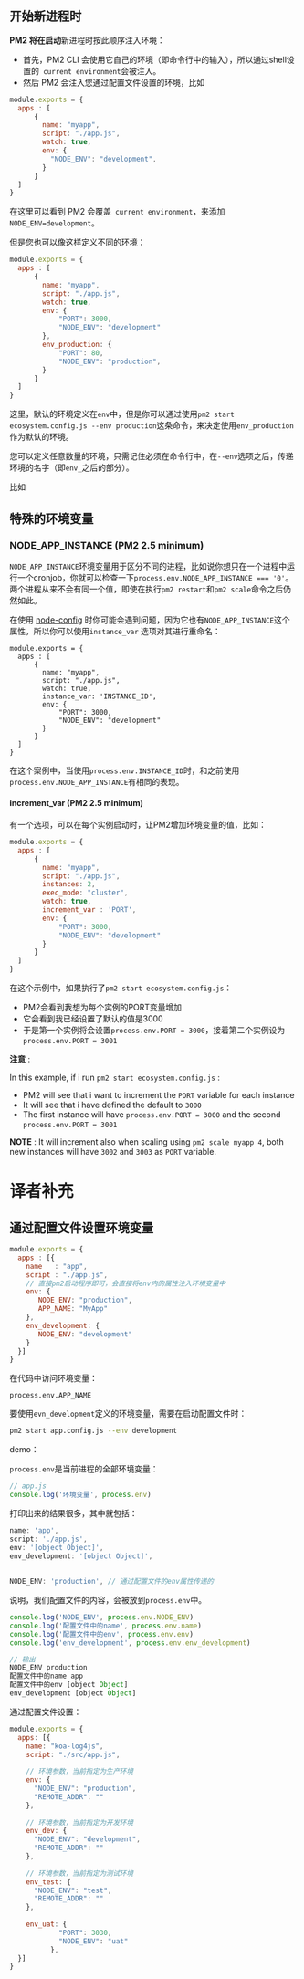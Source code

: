 ## 开始新进程时



**PM2 将在启动**新进程时按此顺序注入环境：



- 首先，PM2 CLI 会使用它自己的环境（即命令行中的输入），所以通过shell设置的` current environment`会被注入。
- 然后 PM2 会注入您通过配置文件设置的环境，比如

```js
module.exports = {
  apps : [
      {
        name: "myapp",
        script: "./app.js",
        watch: true,
        env: {
          "NODE_ENV": "development",
        }
      }
  ]
}
```

在这里可以看到 PM2 会覆盖` current environment`，来添加`NODE_ENV=development`。

但是您也可以像这样定义不同的环境：

```js
module.exports = {
  apps : [
      {
        name: "myapp",
        script: "./app.js",
        watch: true,
        env: {
            "PORT": 3000,
            "NODE_ENV": "development"
        },
        env_production: {
            "PORT": 80,
            "NODE_ENV": "production",
        }
      }
  ]
}
```

这里，默认的环境定义在`env`中，但是你可以通过使用`pm2 start ecosystem.config.js --env production`这条命令，来决定使用`env_production`作为默认的环境。



您可以定义任意数量的环境，只需记住必须在命令行中，在`--env`选项之后，传递环境的名字（即`env_`之后的部分）。

比如



## 特殊的环境变量

### NODE_APP_INSTANCE (PM2 2.5 minimum)

`NODE_APP_INSTANCE`环境变量用于区分不同的进程，比如说你想只在一个进程中运行一个cronjob，你就可以检查一下`process.env.NODE_APP_INSTANCE === '0'`。两个进程从来不会有同一个值，即使在执行`pm2 restart`和`pm2 scale`命令之后仍然如此。

在使用 [node-config](https://github.com/Unitech/pm2/issues/2045) 时你可能会遇到问题，因为它也有`NODE_APP_INSTANCE`这个属性，所以你可以使用`instance_var` 选项对其进行重命名：

```
module.exports = {
  apps : [
      {
        name: "myapp",
        script: "./app.js",
        watch: true,
        instance_var: 'INSTANCE_ID',
        env: {
            "PORT": 3000,
            "NODE_ENV": "development"
        }
      }
  ]
}
```

在这个案例中，当使用`process.env.INSTANCE_ID`时，和之前使用`process.env.NODE_APP_INSTANCE`有相同的表现。



#### increment_var (PM2 2.5 minimum)

有一个选项，可以在每个实例启动时，让PM2增加环境变量的值，比如：

```js
module.exports = {
  apps : [
      {
        name: "myapp",
        script: "./app.js",
        instances: 2,
        exec_mode: "cluster",
        watch: true,
        increment_var : 'PORT',
        env: {
            "PORT": 3000,
            "NODE_ENV": "development"
        }
      }
  ]
}
```

在这个示例中，如果执行了`pm2 start ecosystem.config.js`：

- PM2会看到我想为每个实例的PORT变量增加
- 它会看到我已经设置了默认的值是3000
- 于是第一个实例将会设置`process.env.PORT = 3000`，接着第二个实例设为`process.env.PORT = 3001`

**注意** : 



In this example, if i run `pm2 start ecosystem.config.js` :

- PM2 will see that i want to increment the `PORT` variable for each instance
- It will see that i have defined the default to `3000`
- The first instance will have `process.env.PORT = 3000` and the second `process.env.PORT = 3001`

**NOTE** : It will increment also when scaling using `pm2 scale myapp 4`, both new instances will have `3002` and `3003` as `PORT` variable.



# 译者补充

## 通过配置文件设置环境变量



```javascript
module.exports = {
  apps : [{
    name   : "app",
    script : "./app.js",
    // 直接pm2启动程序即可，会直接将env内的属性注入环境变量中
    env: {
       NODE_ENV: "production",
       APP_NAME: "MyApp"
    },
    env_development: {
       NODE_ENV: "development"
    }
  }]
}
```

在代码中访问环境变量：

```
process.env.APP_NAME
```



要使用`evn_development`定义的环境变量，需要在启动配置文件时：

```bash
pm2 start app.config.js --env development
```



demo：

`process.env`是当前进程的全部环境变量：

```javascript
// app.js
console.log('环境变量', process.env)
```



打印出来的结果很多，其中就包括：

```javascript
name: 'app',
script: './app.js',
env: '[object Object]',
env_development: '[object Object]',
    
    
NODE_ENV: 'production', // 通过配置文件的env属性传递的
```



说明，我们配置文件的内容，会被放到`process.env`中。

```javascript
console.log('NODE_ENV', process.env.NODE_ENV)
console.log('配置文件中的name', process.env.name)
console.log('配置文件中的env', process.env.env)
console.log('env_development', process.env.env_development)

// 输出
NODE_ENV production
配置文件中的name app
配置文件中的env [object Object]
env_development [object Object]
```



通过配置文件设置：

```javascript
module.exports = {
  apps: [{
    name: "koa-log4js",
    script: "./src/app.js",
   
    // 环境参数，当前指定为生产环境
    env: {
      "NODE_ENV": "production",  
      "REMOTE_ADDR": ""
    },
    
    // 环境参数，当前指定为开发环境
    env_dev: {
      "NODE_ENV": "development",  
      "REMOTE_ADDR": ""
    },
    
    // 环境参数，当前指定为测试环境
    env_test: {             
      "NODE_ENV": "test",
      "REMOTE_ADDR": ""
    },
    
    env_uat: {
            "PORT": 3030,
            "NODE_ENV": "uat"
          },
  }]
}
```
